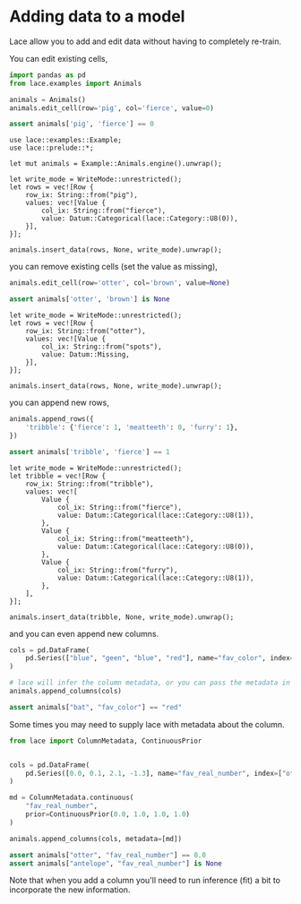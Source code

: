 # Adding data to a model

Lace allow you to add and edit data without having to completely re-train.

You can edit existing cells,

<div class=tabbed-blocks>

```python
import pandas as pd
from lace.examples import Animals

animals = Animals()
animals.edit_cell(row='pig', col='fierce', value=0)

assert animals['pig', 'fierce'] == 0
```

```rust,noplayground
use lace::examples::Example;
use lace::prelude::*;

let mut animals = Example::Animals.engine().unwrap();

let write_mode = WriteMode::unrestricted();
let rows = vec![Row {
    row_ix: String::from("pig"),
    values: vec![Value {
        col_ix: String::from("fierce"),
        value: Datum::Categorical(lace::Category::U8(0)),
    }],
}];

animals.insert_data(rows, None, write_mode).unwrap();
```

</div>

you can remove existing cells (set the value as missing),

<div class=tabbed-blocks>

```python
animals.edit_cell(row='otter', col='brown', value=None)

assert animals['otter', 'brown'] is None
```

```rust,noplayground
let write_mode = WriteMode::unrestricted();
let rows = vec![Row {
    row_ix: String::from("otter"),
    values: vec![Value {
        col_ix: String::from("spots"),
        value: Datum::Missing,
    }],
}];

animals.insert_data(rows, None, write_mode).unwrap();
```

</div>

you can append new rows,

<div class=tabbed-blocks>

```python
animals.append_rows({
    'tribble': {'fierce': 1, 'meatteeth': 0, 'furry': 1},
})

assert animals['tribble', 'fierce'] == 1
```

```rust,noplayground
let write_mode = WriteMode::unrestricted();
let tribble = vec![Row {
    row_ix: String::from("tribble"),
    values: vec![
        Value {
            col_ix: String::from("fierce"),
            value: Datum::Categorical(lace::Category::U8(1)),
        },
        Value {
            col_ix: String::from("meatteeth"),
            value: Datum::Categorical(lace::Category::U8(0)),
        },
        Value {
            col_ix: String::from("furry"),
            value: Datum::Categorical(lace::Category::U8(1)),
        },
    ],
}];

animals.insert_data(tribble, None, write_mode).unwrap();
```

</div>

and you can even append new columns.

<div class=tabbed-blocks>

```python
cols = pd.DataFrame(
    pd.Series(["blue", "geen", "blue", "red"], name="fav_color", index=["otter", "giant+panda", "dolphin", "bat"])
)

# lace will infer the column metadata, or you can pass the metadata in
animals.append_columns(cols)

assert animals["bat", "fav_color"] == "red"
```
</div>

Some times you may need to supply lace with metadata about the column.

<div class=tabbed-blocks>

```python
from lace import ColumnMetadata, ContinuousPrior


cols = pd.DataFrame(
    pd.Series([0.0, 0.1, 2.1, -1.3], name="fav_real_number", index=["otter", "giant+panda", "dolphin", "bat"])
)

md = ColumnMetadata.continuous(
    "fav_real_number", 
    prior=ContinuousPrior(0.0, 1.0, 1.0, 1.0)
)

animals.append_columns(cols, metadata=[md])

assert animals["otter", "fav_real_number"] == 0.0
assert animals["antelope", "fav_real_number"] is None
```
</div>

Note that when you add a column you'll need to run inference (fit) a bit to
incorporate the new information.
